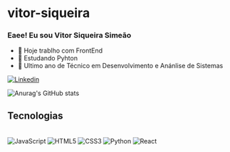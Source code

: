 # vitor-siqueira

### Eaee! Eu sou Vitor Siqueira Simeão

- 🔭 Hoje trablho com FrontEnd
- 🌱 Estudando Pyhton
- 👯 Ultimo ano de Técnico em Desenvolvimento e Anánlise de Sistemas
 
[![Linkedin](https://img.shields.io/badge/LinkedIn-0077B5?style=for-the-badge&logo=linkedin&logoColor=white)](https://www.linkedin.com/in/vitor-simeao-80067826a/)
   

![Anurag's GitHub stats](https://github-readme-stats.vercel.app/api?username=VitorSiqueiraSimeao&show_icons=true&theme=radical)

## Tecnologias 

<div style="display: inline_block"><br/>
  <img align="center" alt="JavaScript" src="https://img.shields.io/badge/JavaScript-F7DF1E?style=for-the-badge&logo=javascript&logoColor=black">
  <img align="center" alt="HTML5" src="https://img.shields.io/badge/HTML5-E34F26?style=for-the-badge&logo=html5&logoColor=white">
   <img align="center" alt="CSS3" src="https://img.shields.io/badge/CSS3-1572B6?style=for-the-badge&logo=css3&logoColor=white">
   <img align="center" alt="Python" src="https://img.shields.io/badge/Python-14354C?style=for-the-badge&logo=python&logoColor=white">
 <img align="center" alt="React" src="https://img.shields.io/badge/React-20232A?style=for-the-badge&logo=react&logoColor=61DAFB">
 <div/>

